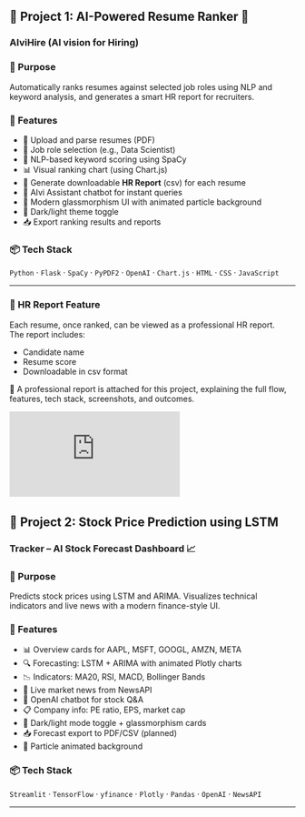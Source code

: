 ## 📁 Project 1: AI-Powered Resume Ranker 📑

### AIviHire (AI vision for Hiring)

### 🎯 Purpose
Automatically ranks resumes against selected job roles using NLP and keyword analysis, and generates a smart HR report for recruiters.

### 🚀 Features
- 📄 Upload and parse resumes (PDF)
- 📌 Job role selection (e.g., Data Scientist)
- 🧠 NLP-based keyword scoring using SpaCy
- 📊 Visual ranking chart (using Chart.js)
- 🧾 Generate downloadable **HR Report** (csv) for each resume
- 💬 AIvi Assistant chatbot for instant queries
- 🌌 Modern glassmorphism UI with animated particle background
- 🌙 Dark/light theme toggle
- 📥 Export ranking results and reports

### 📦 Tech Stack
`Python` · `Flask` · `SpaCy` · `PyPDF2` · `OpenAI` · `Chart.js` · `HTML` · `CSS` · `JavaScript`

---

### 📄 HR Report Feature
Each resume, once ranked, can be viewed as a professional HR report.  
The report includes:
- Candidate name
- Resume score
- Downloadable in csv format

📎 A professional report is attached for this project, explaining the full flow, features, tech stack, screenshots, and outcomes.

![Report](https://github.com/Patel-Riya-D/Projects/blob/main/Resume_Ranker/AIviHire_report.pdf)



## 📁 Project 2: Stock Price Prediction using LSTM

### Tracker – AI Stock Forecast Dashboard 📈

### 🎯 Purpose
Predicts stock prices using LSTM and ARIMA. Visualizes technical indicators and live news with a modern finance-style UI.

### 🚀 Features
- 📊 Overview cards for AAPL, MSFT, GOOGL, AMZN, META
- 🔍 Forecasting: LSTM + ARIMA with animated Plotly charts
- 📉 Indicators: MA20, RSI, MACD, Bollinger Bands
- 📰 Live market news from NewsAPI
- 🧠 OpenAI chatbot for stock Q&A
- 📋 Company info: PE ratio, EPS, market cap
- 🎨 Dark/light mode toggle + glassmorphism cards
- 📥 Forecast export to PDF/CSV (planned)
- 🌌 Particle animated background

### 📦 Tech Stack
`Streamlit` · `TensorFlow` · `yfinance` · `Plotly` · `Pandas` · `OpenAI` · `NewsAPI`

---



